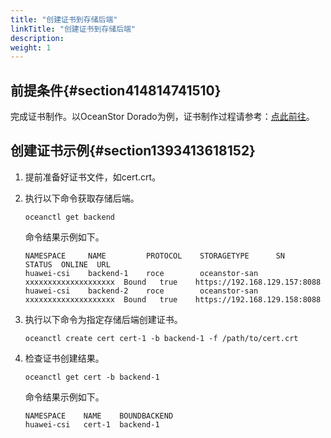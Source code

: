 ```yaml
---
title: "创建证书到存储后端"
linkTitle: "创建证书到存储后端"
description: 
weight: 1
---
```


## 前提条件{#section414814741510}

完成证书制作。以OceanStor Dorado为例，证书制作过程请参考：[点此前往](https://support.huawei.com/hedex/hdx.do?docid=EDOC1100214749&id=ZH-CN_TOPIC_0000001595814228)。

## 创建证书示例{#section1393413618152}

1.  提前准备好证书文件，如cert.crt。
2.  执行以下命令获取存储后端。

    ```
    oceanctl get backend  
    ```

    命令结果示例如下。

    ```
    NAMESPACE     NAME         PROTOCOL    STORAGETYPE      SN                    STATUS  ONLINE  URL                 
    huawei-csi    backend-1    roce        oceanstor-san    xxxxxxxxxxxxxxxxxxxx  Bound   true    https://192.168.129.157:8088   
    huawei-csi    backend-2    roce        oceanstor-san    xxxxxxxxxxxxxxxxxxxx  Bound   true    https://192.168.129.158:8088  
    ```

3.  执行以下命令为指定存储后端创建证书。

    ```
    oceanctl create cert cert-1 -b backend-1 -f /path/to/cert.crt
    ```

4.  检查证书创建结果。

    ```
    oceanctl get cert -b backend-1
    ```

    命令结果示例如下。

    ```
    NAMESPACE    NAME    BOUNDBACKEND   
    huawei-csi   cert-1  backend-1 
    ```

